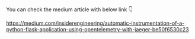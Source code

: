 You can check the medium article with below link 👇

https://medium.com/insiderengineering/automatic-instrumentation-of-a-python-flask-application-using-opentelemetry-with-jaeger-be50f6530c23
